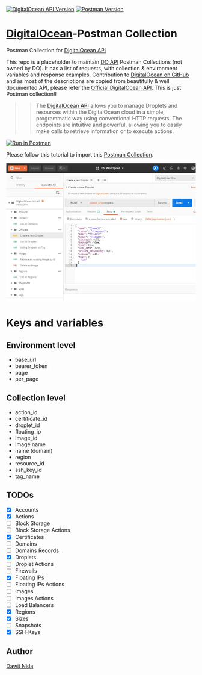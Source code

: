 [![DigitalOcean API Version](https://img.shields.io/badge/digitalocean-api--v2-green.svg)](https://developers.digitalocean.com/documentation/v2/)
[![Postman Version](https://img.shields.io/badge/postman-v6.2.5-green.svg)](https://www.getpostman.com/docs/v6/)

[DigitalOcean][do-api]-Postman Collection
========================================
Postman Collection for [DigitalOcean API][do-api]

This repo is a placeholder to maintain [DO API][do-api] Postman Collections (not owned by DO). It has a list of requests,
with collection & environment variables and response examples. Contribution to [DigitalOcean on GitHub][do-github] and as most of the descriptions are copied from
beautifully & well documented API, please refer the [Official DigitalOcean API][do-api]. This is just Postman collection!!

>> The [DigitalOcean API][do-api] allows you to manage Droplets and resources within the DigitalOcean cloud 
>> in a simple, programmatic way using conventional HTTP requests. The endpoints are intuitive and
>> powerful, allowing you to easily make calls to retrieve information or to execute actions.

[![Run in Postman](https://run.pstmn.io/button.svg)](https://documenter.getpostman.com/view/3854522/RWTfxgFR)

Please follow this tutorial to import this [Postman Collection][pm-collection].

![Postman](images/do-api-postman-collection.jpg)

# Keys and variables

## Environment level
- base_url
- bearer_token
- page
- per_page

## Collection level
- action_id
- certificate_id
- droplet_id
- floating_ip
- image_id
- image name
- name (domain)
- region
- resource_id
- ssh_key_id
- tag_name

## TODOs
- [x] Accounts
- [x] Actions
- [ ] Block Storage
- [ ] Block Storage Actions
- [x] Certificates
- [ ] Domains
- [ ] Domains Records
- [x] Droplets
- [ ] Droplet Actions
- [ ] Firewalls
- [x] Floating IPs
- [ ] Floating IPs Actions
- [ ] Images
- [ ] Images Actions
- [ ] Load Balancers
- [x] Regions
- [x] Sizes
- [ ] Snapshots
- [x] SSH-Keys

## Author
[Dawit Nida](https://github.com/dawitnida)

[do-github]: <https://github.com/digitalocean>
[do-api]: <https://developers.digitalocean.com>
[pm-collection]: <https://www.getpostman.com/docs/collections>
